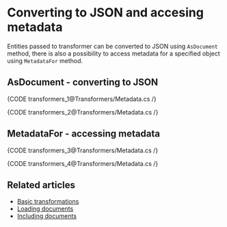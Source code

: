 # Converting to JSON and accesing metadata

Entities passed to transformer can be converted to JSON using `AsDocument` method, there is also a possibility to access metadata for a specified object using `MetadataFor` method.

## AsDocument - converting to JSON

{CODE transformers_1@Transformers/Metadata.cs /}

{CODE transformers_2@Transformers/Metadata.cs /}

## MetadataFor - accessing metadata

{CODE transformers_3@Transformers/Metadata.cs /}

{CODE transformers_4@Transformers/Metadata.cs /}

## Related articles

- [Basic transformations](../transformers/basic-transformations)
- [Loading documents](../transformers/loading-documents)
- [Including documents](../transformers/including-documents)
